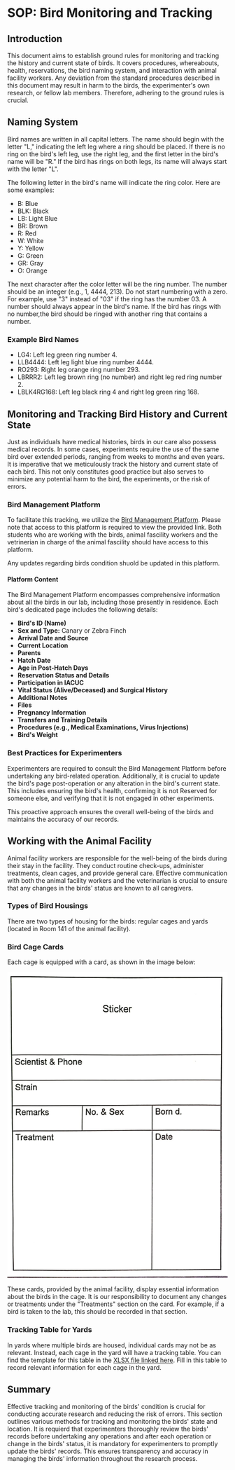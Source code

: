 # SOP: Bird Monitoring and Tracking

## Introduction

This document aims to establish ground rules for monitoring and tracking the history and current state of birds. It covers procedures, whereabouts, health, reservations, the bird naming system, and interaction with animal facility workers. Any deviation from the standard procedures described in this document may result in harm to the birds, the experimenter's own research, or fellow lab members. Therefore, adhering to the ground rules is crucial.

## Naming System

Bird names are written in all capital letters. The name should begin with the letter "L," indicating the left leg where a ring should be placed. If there is no ring on the bird's left leg, use the right leg, and the first letter in the bird's name will be "R." If the bird has rings on both legs, its name will always start with the letter "L".

The following letter in the bird's name will indicate the ring color. Here are some examples:

- B: Blue
- BLK: Black
- LB: Light Blue
- BR: Brown
- R: Red
- W: White
- Y: Yellow
- G: Green
- GR: Gray
- O: Orange

The next character after the color letter will be the ring number. The number should be an integer (e.g., 1, 4444, 213). Do not start numbering with a zero. For example, use "3" instead of "03" if the ring has the number 03. A number should always appear in the bird's name. If the bird has rings with no number,the bird should be ringed with another ring that contains a number.

### Example Bird Names

- LG4: Left leg green ring number 4.
- LLB4444: Left leg light blue ring number 4444.
- RO293: Right leg orange ring number 293.
- LBRRR2: Left leg brown ring (no number) and right leg red ring number 2.
- LBLK4RG168: Left leg black ring 4 and right leg green ring 168.

## Monitoring and Tracking Bird History and Current State

Just as individuals have medical histories, birds in our care also possess medical records. In some cases, experiments require the use of the same bird over extended periods, ranging from weeks to months and even years. It is imperative that we meticulously track the history and current state of each bird. This not only constitutes good practice but also serves to minimize any potential harm to the bird, the experiments, or the risk of errors.

### Bird Management Platform

To facilitate this tracking, we utilize the [Bird Management Platform](https://prodis.weizmann.ac.il/pls/htmldb/f?p=468:101:11177740050203:::::). Please note that access to this platform is required to view the provided link.
Both students who are working with the birds, animal fascility workers and the vetrinerian in charge of the animal fascility should have access to this platform. 

Any updates regarding birds condition shuold be updated in this platform.

#### Platform Content

The Bird Management Platform encompasses comprehensive information about all the birds in our lab, including those presently in residence. Each bird's dedicated page includes the following details:

- **Bird's ID (Name)**
- **Sex and Type:** Canary or Zebra Finch
- **Arrival Date and Source**
- **Current Location**
- **Parents**
- **Hatch Date**
- **Age in Post-Hatch Days**
- **Reservation Status and Details**
- **Participation in IACUC**
- **Vital Status (Alive/Deceased) and Surgical History**
- **Additional Notes**
- **Files**
- **Pregnancy Information**
- **Transfers and Training Details**
- **Procedures (e.g., Medical Examinations, Virus Injections)**
- **Bird's Weight**


### Best Practices for Experimenters

Experimenters are required to consult the Bird Management Platform before undertaking any bird-related operation. Additionally, it is crucial to update the bird's page post-operation or any alteration in the bird's current state. This includes ensuring the bird's health, confirming it is not Reserved for someone else, and verifying that it is not engaged in other experiments.

This proactive approach ensures the overall well-being of the birds and maintains the accuracy of our records.

## Working with the Animal Facility

Animal facility workers are responsible for the well-being of the birds during their stay in the facility. They conduct routine check-ups, administer treatments, clean cages, and provide general care. Effective communication with both the animal facility workers and the veterinarian is crucial to ensure that any changes in the birds' status are known to all caregivers.

### Types of Bird Housings

There are two types of housing for the birds: regular cages and yards (located in Room 141 of the animal facility).

### Bird Cage Cards

Each cage is equipped with a card, as shown in the image below:


![bird cage card](image.png)

These cards, provided by the animal facility, display essential information about the birds in the cage. It is our responsibility to document any changes or treatments under the "Treatments" section on the card. For example, if a bird is taken to the lab, this should be recorded in that section.

### Tracking Table for Yards

In yards where multiple birds are housed, individual cards may not be as relevant. Instead, each cage in the yard will have a tracking table. You can find the template for this table in the [XLSX file linked here](link_to_xlsx_file.xlsx). Fill in this table to record relevant information for each cage in the yard.


## Summary
Effective tracking and monitoring of the birds' condition is crucial for conducting accurate research and reducing the risk of errors. This section outlines various methods for tracking and monitoring the birds' state and location. It is requierd that experimenters thoroughly review the birds' records before undertaking any operations and  after each operation or change in the birds' status, it is mandatory for experimenters to promptly update the birds' records. This ensures transparency and accuracy in managing the birds' information throughout the research process.